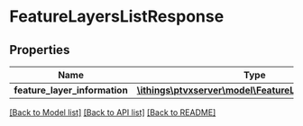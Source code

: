 # FeatureLayersListResponse

## Properties
Name | Type | Description | Notes
------------ | ------------- | ------------- | -------------
**feature_layer_information** | [**\ithings\ptvxserver\model\FeatureLayerInformation[]**](FeatureLayerInformation.md) |  | [optional] 

[[Back to Model list]](../../README.md#documentation-for-models) [[Back to API list]](../../README.md#documentation-for-api-endpoints) [[Back to README]](../../README.md)

